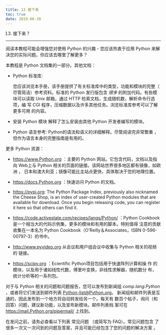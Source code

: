 ```yaml
---
title: 13 接下来
toc: true
date: 2019-06-30
---
```

13. 接下来？
************

阅读本教程可能会增强您对使用 Python 的兴趣 - 您应该热衷于应用 Python 来解
决您的实际问题。你应该去哪里了解更多？

本教程是 Python 文档集的一部分。其他文档：

* Python 标准库:

  您应该浏览本手册，该手册提供了有关标准库中的类型，功能和模块的完整（
  尽管简洁）参考资料。标准的 Python 发行版包含 *很多* 的附加代码。有些模
  块可以读取 Unix 邮箱，通过 HTTP 检索文档，生成随机数，解析命令行选项，编
  写 CGI 程序，压缩数据以及许多其他任务。浏览标准库参考可以了解更多可用
  的内容。

* 安装 Python 模块 解释了怎么安装由其他 Python 开发者编写的模块。

* Python 语言参考: Python的语法和语义的详细解释。尽管阅读完非常繁重
  ， 但作为语言本身的完整指南是有用的。

更多 Python 资源：

* https://www.Python.org ：主要的 Python 网站。它包含代码，文档以及指
  向 Web上与 Python 相关的页面的链接。该网站世界很多地区都有镜像，如欧洲
  ， 日本和澳大利亚；镜像可能比主站点更快，具体取决于您的地理位置。

* https://docs.Python.org ：快速访问 Python 的文档。

* https://pypi.org: The Python Package Index, previously also
  nicknamed the Cheese Shop, is an index of user-created Python
  modules that are available for download.  Once you begin releasing
  code, you can register it here so that others can find it.

* https://code.activestate.com/recipes/langs/Python/ ：Python
  Cookbook 是一个相当大的代码示例集，更多的模块和有用的脚本。特别值得
  注意的贡献 收集在一本名为 Python Cookbook（O'Reilly＆Associates，ISBN
  0-596-00797-3）的书中。

* http://www.pyvideo.org 从会议和用户组会议中收集与 Python 相关的视频
  的 链接。

* https://scipy.org ：Ecientific Python项目包括用于快速阵列计算和操
  作 的模块，以及用于诸如线性代数，傅里叶变换，非线性求解器，随机数分
  布， 统计分析等的一系列包。

对于与 Python 相关的问题和问题报告，您可以发布到新闻组
*comp.lang.Python* ，或者将它们发送到邮件列表 Python-list@Python.org。
新闻组和邮件列表是互通的，因此发布到一个地方将自动转发给另一个。每天有
数百个帖子，询问（和回答）问题，建议新功能，以及宣布新模块。邮件列表档
案可在 https://mail.Python.org/pipermail/ 上找到。

在发问之前，请务必查看以下列表 常见问题 （或简写为 FAQ）。常见问题包含
了很多一次又一次问到的问题及答案，并且可能已经包含了您的问题的解决方案
。
